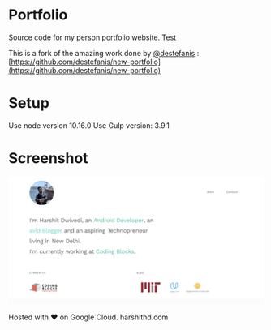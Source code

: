 # Portfolio
Source code for my person portfolio website. Test

This is a fork of the amazing work done by [@destefanis](https://github.com/destefanis) : [https://github.com/destefanis/new-portfolio](https://github.com/destefanis/new-portfolio)

# Setup
Use node version 10.16.0
Use Gulp version: 3.9.1

# Screenshot 

![art/ss001.png](art/ss001.png)

Hosted with ♥ on Google Cloud. 
harshithd.com
